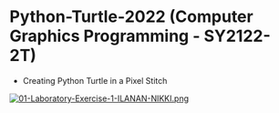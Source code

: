 # Python-Turtle-2022 (Computer Graphics Programming - SY2122-2T)

- Creating Python Turtle in a Pixel Stitch

[![01-Laboratory-Exercise-1-ILANAN-NIKKI.png](https://i.postimg.cc/HkkZtdtx/01-Laboratory-Exercise-1-ILANAN-NIKKI.png)](https://postimg.cc/TpBJd8FM)
